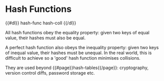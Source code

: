 # Hash Functions

{{#dl}}
hash-func
hash-coll
{{/dl}}

All hash functions obey the equality property: given two keys of equal value, their hashes must also be equal.

A perfect hash function also obeys the inequality property: given two keys of inequal value, their hashes must be unequal. In the real world, this is difficult to achieve so a 'good' hash function minimises collisions.

They are used beyond {{#page}}hash-tables{{/page}}: cryptography, version control diffs, password storage etc.

